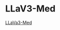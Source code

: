 # LLaV3-Med

[LLaVa3-Med]([https://github.com/believewhat/JMLR-Joint-Medical-LLM-and-Retrieval-Training/blob/main/figure/sample_figure.png](https://huggingface.co/akemiH/LLaVa3-Med))
